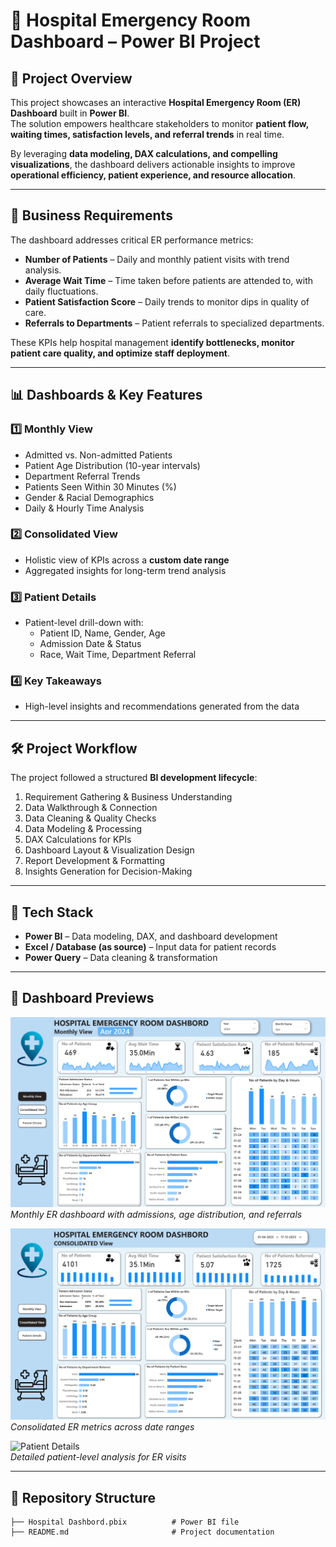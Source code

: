 # 🏥 Hospital Emergency Room Dashboard – Power BI Project  

## 📌 Project Overview  
This project showcases an interactive **Hospital Emergency Room (ER) Dashboard** built in **Power BI**.  
The solution empowers healthcare stakeholders to monitor **patient flow, waiting times, satisfaction levels, and referral trends** in real time.  

By leveraging **data modeling, DAX calculations, and compelling visualizations**, the dashboard delivers actionable insights to improve **operational efficiency, patient experience, and resource allocation**.  

---

## 🎯 Business Requirements  
The dashboard addresses critical ER performance metrics:  

- **Number of Patients** – Daily and monthly patient visits with trend analysis.  
- **Average Wait Time** – Time taken before patients are attended to, with daily fluctuations.  
- **Patient Satisfaction Score** – Daily trends to monitor dips in quality of care.  
- **Referrals to Departments** – Patient referrals to specialized departments.  

These KPIs help hospital management **identify bottlenecks, monitor patient care quality, and optimize staff deployment**.  

---

## 📊 Dashboards & Key Features  

### 1️⃣ Monthly View  
- Admitted vs. Non-admitted Patients  
- Patient Age Distribution (10-year intervals)  
- Department Referral Trends  
- Patients Seen Within 30 Minutes (%)  
- Gender & Racial Demographics  
- Daily & Hourly Time Analysis  

### 2️⃣ Consolidated View  
- Holistic view of KPIs across a **custom date range**  
- Aggregated insights for long-term trend analysis  

### 3️⃣ Patient Details  
- Patient-level drill-down with:  
  - Patient ID, Name, Gender, Age  
  - Admission Date & Status  
  - Race, Wait Time, Department Referral  

### 4️⃣ Key Takeaways  
- High-level insights and recommendations generated from the data  

---

## 🛠️ Project Workflow  
The project followed a structured **BI development lifecycle**:  

1. Requirement Gathering & Business Understanding  
2. Data Walkthrough & Connection  
3. Data Cleaning & Quality Checks  
4. Data Modeling & Processing  
5. DAX Calculations for KPIs  
6. Dashboard Layout & Visualization Design  
7. Report Development & Formatting  
8. Insights Generation for Decision-Making  

---

## 🚀 Tech Stack  
- **Power BI** – Data modeling, DAX, and dashboard development  
- **Excel / Database (as source)** – Input data for patient records  
- **Power Query** – Data cleaning & transformation  

---

## 📸 Dashboard Previews  
 

![Monthly View](https://github.com/Sandeepcr2001/Hospital-Dashbord/blob/6813e2723bebe58fc66279ec529db2683c298ce0/Monthly%20View.png)
*Monthly ER dashboard with admissions, age distribution, and referrals*  

![Consolidated View](https://github.com/Sandeepcr2001/Hospital-Dashbord/blob/main/Consolidated%20View.png?raw=true)  
*Consolidated ER metrics across date ranges*  

![Patient Details](images/patient_details.png)  
*Detailed patient-level analysis for ER visits*  

---

## 📂 Repository Structure  
```plaintext
├── Hospital Dashbord.pbix          # Power BI file
├── README.md                       # Project documentation

